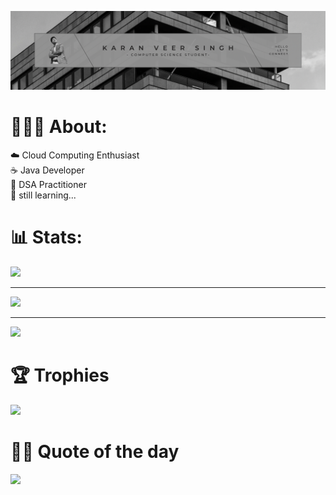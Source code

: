 ![img](assets/IMG_7047.PNG)
# 👨🏽‍💻 About:
☁️ Cloud Computing Enthusiast <br/>
☕ Java Developer <br/>
🧩 DSA Practitioner <br/>
🍃 still learning... <br/>

# 📊 Stats:

![](https://github-readme-stats.vercel.app/api?username=karanveersingh05&theme=github_dark&hide_border=false&include_all_commits=false&count_private=false)<hr/>
![](https://github-readme-streak-stats.herokuapp.com/?user=karanveersingh05&theme=github-dark-blue&hide_border=false)<hr/>
![](https://github-readme-stats.vercel.app/api/top-langs/?username=karanveersingh05&theme=github_dark&hide_border=false&include_all_commits=false&count_private=false&layout=compact)

# 🏆 Trophies

![](https://github-profile-trophy.vercel.app/?username=karanveersingh05&theme=monokai&no-frame=true&no-bg=true&margin-w=4)

# ✍🏼 Quote of the day

![](https://quotes-github-readme.vercel.app/api?type=horizontal&theme=radical)
